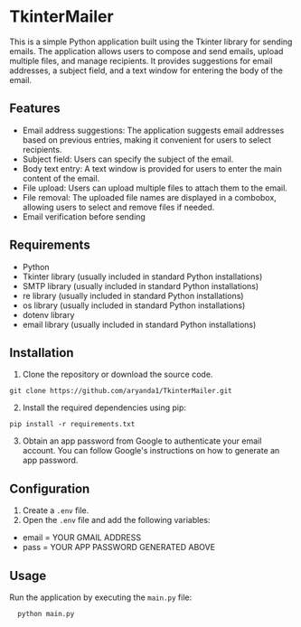 # TkinterMailer

This is a simple Python application built using the Tkinter library for sending emails. The application allows users to compose and send emails, upload multiple files, and manage recipients. It provides suggestions for email addresses, a subject field, and a text window for entering the body of the email.

## Features

- Email address suggestions: The application suggests email addresses based on previous entries, making it convenient for users to select recipients.
- Subject field: Users can specify the subject of the email.
- Body text entry: A text window is provided for users to enter the main content of the email.
- File upload: Users can upload multiple files to attach them to the email.
- File removal: The uploaded file names are displayed in a combobox, allowing users to select and remove files if needed.
- Email verification before sending

## Requirements

- Python
- Tkinter library (usually included in standard Python installations)
- SMTP library (usually included in standard Python installations)
- re library (usually included in standard Python installations)
- os library (usually included in standard Python installations)
- dotenv library
- email library (usually included in standard Python installations)

## Installation

1. Clone the repository or download the source code.
```
git clone https://github.com/aryanda1/TkinterMailer.git
```
2. Install the required dependencies using pip:
```
pip install -r requirements.txt
```
3. Obtain an app password from Google to authenticate your email account. You can follow Google's instructions on how to generate an app password.

## Configuration

1. Create a `.env` file.
2. Open the `.env` file and add the following variables:
- email = YOUR GMAIL ADDRESS
- pass = YOUR APP PASSWORD GENERATED ABOVE

## Usage

Run the application by executing the `main.py` file:
```
  python main.py
```
